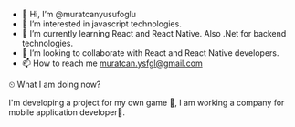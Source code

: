 - 👋 Hi, I’m @muratcanyusufoglu
- 👀 I’m interested in javascript technologies.
- 🌱 I’m currently learning React and React Native. Also .Net for backend technologies.
- 💞️ I’m looking to collaborate with React and React Native developers.
- 📫 How to reach me muratcan.ysfgl@gmail.com

⏲ What I am doing now?

I'm developing a project for my own game 🚀, I am working a company for mobile application developer📃.


